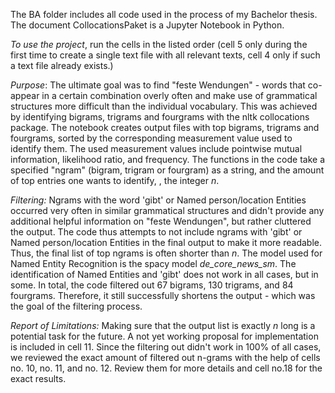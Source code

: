 </p> The BA folder includes all code used in the process of my Bachelor thesis. 
The document CollocationsPaket is a Jupyter Notebook in Python. </p> 
<i> To use the project</i>, run the cells in the listed order (cell 5 only during the first time to create a single text file with all relevant texts, 
cell 4 only if such a text file already exists.) </p>
</p> <i>Purpose</i>: The ultimate goal was to find "feste Wendungen" - words that co-appear in a certain combination overly often and 
make use of grammatical structures more difficult than the individual vocabulary.
This was achieved by identifying bigrams, trigrams and fourgrams with the nltk collocations package. 
The notebook creates output files with top bigrams, trigrams and fourgrams, sorted by the corresponding measurement value used to identify them. 
The used measurement values include pointwise mutual information, likelihood ratio, and frequency. 
The functions in the code take a specified "ngram" (bigram, trigram or fourgram) as a string, and the amount of top entries one wants to identify, , the integer <i>n</i>. </p>
</p> <i>Filtering:</i> Ngrams with the word 'gibt' or Named person/location Entities occurred very often in similar grammatical structures 
and didn't provide any additional helpful information on "feste Wendungen", but rather cluttered the output. 
The code thus attempts to not include ngrams with 'gibt' or Named person/location Entities in the final output to make it more readable.
Thus, the final list of top ngrams is often shorter than <i>n</i>.
The model used for Named Entity Recognition is the spacy model <i>de_core_news_sm</i>. 
The identification of Named Entities and 'gibt' does not work in all cases, but in some. In total, the code filtered out 67 bigrams, 130 trigrams, and 84 fourgrams. Therefore, it still successfully shortens the output - which was the goal of the filtering process. </p>
</p> <i>Report of Limitations:</i> Making sure that the output list is exactly <i>n</i> long is a potential task for the future. A not yet working proposal for implementation is included in cell 11. Since the filtering out didn't work in 100% of all cases, we reviewed the exact amount of filtered out n-grams with the help of cells no. 10, no. 11, and no. 12. Review them for more details and cell no.18 for the exact results. 
